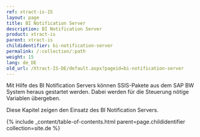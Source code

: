 ```yaml
---
ref: xtract-is-15
layout: page
title: BI Notification Server
description: BI Notification Server
product: xtract-is
parent: xtract-is
childidentifier: bi-notification-server
permalink: /:collection/:path
weight: 15
lang: de_DE
old_url: /Xtract-IS-DE/default.aspx?pageid=bi-notification-server
---
```


Mit Hilfe des BI Notification Servers können SSIS-Pakete aus dem SAP BW System heraus gestartet werden. Dabei werden für die Steuerung nötige Variablen übergeben.

Diese Kapitel zeigen den Einsatz des BI Notification Servers.

{% include _content/table-of-contents.html parent=page.childidentifier collection=site.de %}